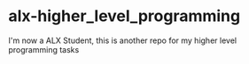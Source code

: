 # alx-higher_level_programming
I'm now a ALX Student, this is another repo for my higher level programming tasks
